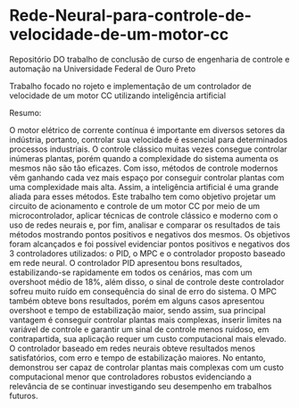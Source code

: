 # Rede-Neural-para-controle-de-velocidade-de-um-motor-cc

Repositório DO trabalho de conclusão de curso de engenharia de controle e automação na Universidade Federal de Ouro Preto

Trabalho focado no rojeto e implementação de um controlador de velocidade de um motor CC utilizando inteligência artificial

Resumo:

O motor elétrico de corrente contínua é importante em diversos setores da indústria, portanto, controlar sua velocidade é essencial para determinados processos industriais. O controle clássico muitas vezes consegue controlar inúmeras plantas, porém quando a complexidade do sistema aumenta os mesmos não são tão eficazes. Com isso, métodos de controle modernos vêm ganhando cada vez mais espaço por conseguir controlar plantas com uma complexidade mais alta. Assim, a inteligência artificial é uma grande aliada para esses métodos. Este trabalho tem como objetivo projetar um circuito de acionamento e controle de um motor CC por meio de um microcontrolador, aplicar técnicas de controle clássico e moderno com o uso de redes neurais e, por fim, analisar e comparar os resultados de tais métodos mostrando pontos positivos e negativos dos mesmos. Os objetivos foram alcançados e foi possível evidenciar pontos positivos e negativos dos 3 controladores utilizados: o PID, o MPC e o controlador proposto baseado em rede neural. O controlador PID apresentou bons resultados, estabilizando-se rapidamente em todos os cenários, mas com um overshoot médio de 18\%, além disso, o sinal de controle deste controlador sofreu muito ruído em consequência do sinal de erro do sistema. O MPC também obteve bons resultados, porém em alguns casos apresentou overshoot e tempo de estabilização maior, sendo assim, sua principal vantagem é conseguir controlar plantas mais complexas, inserir limites na variável de controle e garantir um sinal de controle menos ruidoso, em contrapartida, sua aplicação requer um custo computacional mais elevado. O controlador baseado em redes neurais obteve resultados menos satisfatórios, com erro e tempo de estabilização maiores. No entanto, demonstrou ser capaz de controlar plantas mais complexas com um custo computacional menor que controladores robustos evidenciando a relevância de se continuar investigando seu desempenho em trabalhos futuros.
